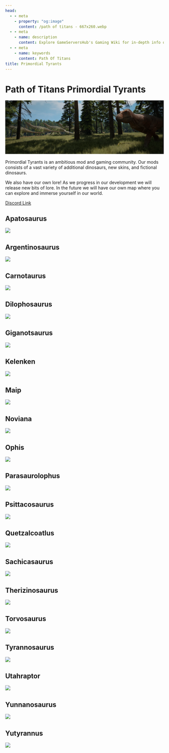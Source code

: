 ```yaml
---
head:
  - - meta
    - property: "og:image"
      content: /path of titans - 667x260.webp
  - - meta
    - name: description
      content: Explore GameServersHub's Gaming Wiki for in-depth info on Path of Titans. Find details on gameplay, features, and updates for the ultimate dino MMO adventure!
  - - meta
    - name: keywords
      content: Path Of Titans
title: Primordial Tyrants
---
```


# Path of Titans Primordial Tyrants

![Path Of Titans](<pt header.webp>)

Primordial Tyrants is an ambitious mod and gaming community.
Our mods consists of a vast variety of additional dinosaurs, new skins, and fictional dinosaurs.

We also have our own lore! As we progress in our development we will release new bits of lore. In the future we will have our own map where you can explore and immerse yourself in our world.

[Discord Link](https://discord.gg/primordialtyrants)

## Apatosaurus

<a href='./path-of-titans-ptapatosaurus' target='_blank'> <img src='https://web-cdn.alderongames.com/files/1211/conversions/PT_Apatosaurus_mod_icon-icon.jpg' /> </a>

## Argentinosaurus

<a href='./path-of-titans-ptargent' target='_blank'> <img src='https://web-cdn.alderongames.com/files/391/conversions/PT_argent_mod_Icon-icon.jpg' /> </a>

## Carnotaurus

<a href='./path-of-titans-ptcarno' target='_blank'> <img src='https://web-cdn.alderongames.com/files/282/conversions/PT_carno_mod_Icon-icon.jpg' /> </a>

## Dilophosaurus

<a href='./path-of-titans-ptdilophosaurus' target='_blank'> <img src='https://web-cdn.alderongames.com/files/1243/conversions/PT_dilo_mod_icon-icon.jpg' /> </a>

## Giganotsaurus

<a href='./path-of-titans-ptgiga' target='_blank'> <img src='https://web-cdn.alderongames.com/files/862/conversions/PT_Giganoto_mod_icon-icon.jpg' /> </a>

## Kelenken

<a href='./path-of-titans-ptkelenken' target='_blank'> <img src='https://web-cdn.alderongames.com/files/949/conversions/PT_kelenken_mod_icon-icon.jpg' /> </a>

## Maip

<a href='./path-of-titans-ptmaip' target='_blank'> <img src='https://web-cdn.alderongames.com/files/913/conversions/PT_Maip_mod_icon-icon.jpg' /> </a>

## Noviana

<a href='./path-of-titans-ignisnoviana' target='_blank'> <img src='https://web-cdn.alderongames.com/files/861/conversions/novania_mod_icon-icon.jpg' /> </a>

## Ophis

<a href='./path-of-titans-ignisophis' target='_blank'> <img src='https://web-cdn.alderongames.com/files/464/conversions/Ophis_Mod_Icon-icon.jpg' /> </a>

## Parasaurolophus

<a href='./path-of-titans-ptparasaurolophus' target='_blank'> <img src='https://web-cdn.alderongames.com/files/761/conversions/PT_para_mod_icon-icon.jpg' /> </a>

## Psittacosaurus

<a href='./path-of-titans-ptpsittacosaurus' target='_blank'> <img src='https://web-cdn.alderongames.com/files/1065/conversions/PT_Psittaco_mod_icon-icon.jpg' /> </a>

## Quetzalcoatlus

<a href='./path-of-titans-ptquetzalcoatlus' target='_blank'> <img src='https://web-cdn.alderongames.com/files/816/conversions/PT_Quetz_mod_icon-icon.jpg' /> </a>

## Sachicasaurus

<a href='./path-of-titans-ptsachicasaurus' target='_blank'> <img src='https://web-cdn.alderongames.com/files/795/conversions/PT_Sachi_mod_icon-icon.jpg' /> </a>

## Therizinosaurus

<a href='./path-of-titans-pttherizinosaurus' target='_blank'> <img src='https://web-cdn.alderongames.com/files/706/conversions/PT_theri_mod_icon-icon.jpg' /> </a>

## Torvosaurus

<a href='./path-of-titans-pttorvosaurus' target='_blank'> <img src='https://web-cdn.alderongames.com/files/1210/conversions/PT_Torvosaurus_mod_icon-icon.jpg' /> </a>

## Tyrannosaurus

<a href='./path-of-titans-pttyrannosaurus' target='_blank'> <img src='https://web-cdn.alderongames.com/files/878/conversions/PT_Rex_mod_icon-icon.jpg' /> </a>

## Utahraptor

<a href='./path-of-titans-ptutahraptor' target='_blank'> <img src='https://web-cdn.alderongames.com/files/1129/conversions/PT_utah_mod_Icon-icon.jpg' /> </a>

## Yunnanosaurus

<a href='./path-of-titans-ptyunnano' target='_blank'> <img src='https://web-cdn.alderongames.com/files/872/conversions/PT_yunn_mod_Icon-icon.jpg' /> </a>

## Yutyrannus

<a href='./path-of-titans-ptyutyrannus' target='_blank'> <img src='https://web-cdn.alderongames.com/files/845/conversions/PT_Yuty_mod_icon-icon.jpg' /> </a>
